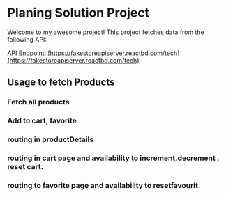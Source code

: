 # Planing Solution Project

Welcome to my awesome project! This project fetches data from the following API:

API Endpoint: [https://fakestoreapiserver.reactbd.com/tech](https://fakestoreapiserver.reactbd.com/tech)

## Usage to fetch Products
### Fetch all products
### Add to cart, favorite
### routing in productDetails
### routing in cart page and availability to increment,decrement , reset cart.
### routing to favorite page and availability to resetfavourit.
